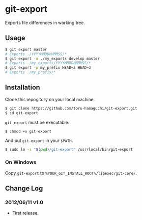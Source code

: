 
# git-export

Exports file differences in working tree.

## Usage

```bash
$ git export master
# Exports ./YYYYMMDDHHMMSS/*
$ git export -o ./my_exports develop master
# Exports ./my_exports/YYYYMMDDHHMMSS/*
$ git export -p my_prefix HEAD~2 HEAD~3
# Exports ./my_prefix/*
```

## Installation

Clone this repogitory on your local machine.

```bash
$ git clone https://github.com/toru-hamaguchi/git-export.git
$ cd git-export
```

`git-export` must be executable.

```bash
$ chmod +x git-export
```

And put `git-export` in your `$PATH`.

```bash
$ sudo ln -s "$(pwd)/git-export" /usr/local/bin/git-export
```

### On Windows

Copy `git-export` to `%YOUR_GIT_INSTALL_ROOT%/libexec/git-core/`.

## Change Log

### 2012/06/11 v1.0
* First release.

